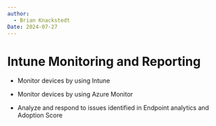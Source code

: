 ```yaml
---
author: 
  - Brian Knackstedt
Date: 2024-07-27
---
```

# Intune Monitoring and Reporting

- Monitor devices by using Intune

- Monitor devices by using Azure Monitor

- Analyze and respond to issues identified in Endpoint analytics and Adoption Score

